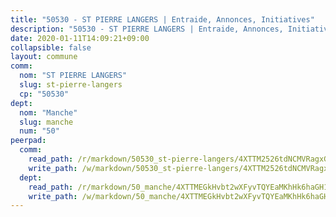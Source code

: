 ```yaml
---
title: "50530 - ST PIERRE LANGERS | Entraide, Annonces, Initiatives"
description: "50530 - ST PIERRE LANGERS | Entraide, Annonces, Initiatives"
date: 2020-01-11T14:09:21+09:00
collapsible: false
layout: commune
comm:
  nom: "ST PIERRE LANGERS"
  slug: st-pierre-langers
  cp: "50530"
dept:
  nom: "Manche"
  slug: manche
  num: "50"
peerpad:
  comm:
    read_path: /r/markdown/50530_st-pierre-langers/4XTTM2526tdNCMVRagxGoPM5oLi4ZWpCUPZ68ykRaHYMjNUR5
    write_path: /w/markdown/50530_st-pierre-langers/4XTTM2526tdNCMVRagxGoPM5oLi4ZWpCUPZ68ykRaHYMjNUR5-K3TgV32SuaECmYMnJ4d2vPosCUgiU6v4d4jGTZ9Y1ZUx445xSKVTLfkEL88vNrADrE1PSr8ptxRpFf7usasL8hnQG5oyvAFWWGwKMyY37numygww5BLfGSq8yeak1SWsA52ZSPFV
  dept:
    read_path: /r/markdown/50_manche/4XTTMEGkHvbt2wXFyvTQYEaMKhHk6haGH1SzsRNevKgBDTuXr
    write_path: /w/markdown/50_manche/4XTTMEGkHvbt2wXFyvTQYEaMKhHk6haGH1SzsRNevKgBDTuXr-K3TgUSx1rwmRRLqHcTLLdo4dVfTRKvf94KKagmUFPevWSp2f9nuc6fJF25TtLArzK8teuQ5TvuAMqW38N2MYgT18hBoXtjmKX9WuSn2vkujmSJPp3gF4gsuMmfEM8Th4Ap94heFE
---
```


